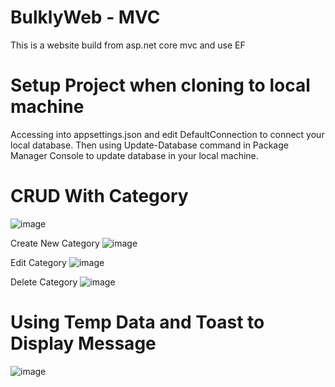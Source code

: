 # BulklyWeb - MVC

This is a website build from asp.net core mvc and use EF

# Setup Project when cloning to local machine

Accessing into appsettings.json and edit DefaultConnection to connect your local database. Then using Update-Database command in Package Manager Console to update database in your local machine.

# CRUD With Category
![image](https://github.com/JustEmty/BulklyWeb---MVC/assets/94843952/28087b04-b2a9-491a-9437-fe8c93836fab)

Create New Category
![image](https://github.com/JustEmty/BulklyWeb---MVC/assets/94843952/a5b8a802-37b7-4625-b91e-8fd2eb21f0cc)

Edit Category
![image](https://github.com/JustEmty/BulklyWeb---MVC/assets/94843952/aec419e7-2a8e-42a7-a2be-d2904504ef33)

Delete Category
![image](https://github.com/JustEmty/BulklyWeb---MVC/assets/94843952/b6ae5e6b-36aa-4f67-97f4-428ccb84a7a8)

# Using Temp Data and Toast to Display Message
![image](https://github.com/JustEmty/BulklyWeb---MVC/assets/94843952/739ebd49-3529-4a03-94d8-f005e879ed76)

